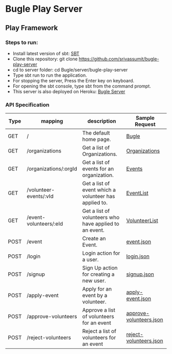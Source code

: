 # Bugle Play Server

## Play Framework

### Steps to run:

- Install latest version of sbt: [SBT](http://www.scala-sbt.org/download.html)
- Clone this repository: git clone https://github.com/srivassumit/bugle-play-server
- cd to server folder: cd Bugle/server/bugle-play-server
- Type sbt run to run the application.
- For stopping the server, Press the Enter key on keyboard.
- For opening the sbt console, type sbt from the command prompt.
- This server is also deployed on Heroku: [Bugle Server](https://bugle-pl-srv.herokuapp.com/)

### API Specification

| Type | mapping | description | Sample Request |
|---|---|---|---|
| GET | /                           | The default home page. | [Bugle](https://bugle-pl-srv.herokuapp.com/) |
| GET | /organizations              | Get a list of Organizations. | [Organizations](https://bugle-pl-srv.herokuapp.com/organizations) |
| GET | /organizations/:orgId       | Get a list of events for an organization. | [Events](https://bugle-pl-srv.herokuapp.com/organizations/1) |
| GET | /volunteer-events/:vId      | Get a list of event which a volunteer has applied to. | [EventList](https://bugle-pl-srv.herokuapp.com/volunteer-events/4) |
| GET | /event-volunteers/:eId      | Get a list of volunteers who have applied to an event. | [VolunteerList](https://bugle-pl-srv.herokuapp.com/event-volunteers/1) |
| POST | /event                     | Create an Event. | [event.json](sample-json/event.json) |
| POST | /login                     | Login action for a user. | [login.json](sample-json/login.json) |
| POST | /signup                    | Sign Up action for creating a new user. | [signup.json](sample-json/signup.json) |
| POST | /apply-event               | Apply for an event by a volunteer. | [apply-event.json](sample-json/apply-event.json) |
| POST | /approve-volunteers        | Approve a list of volunteers for an event | [approve-volunteers.json](sample-json/approve-volunteers.json) |
| POST | /reject-volunteers         | Reject a list of volunteers for an event | [reject-volunteers.json](sample-json/reject-volunteers.json) |